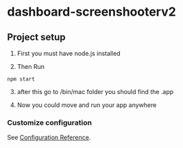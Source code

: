# dashboard-screenshooterv2

## Project setup
1. First you must have node.js installed

2. Then Run
```
npm start
```

3. after this go to /bin/mac folder you should find the .app 

4. Now you could move and run your app anywhere

<!-- ### Compiles and hot-reloads for development
```
npm run serve
```

### Compiles and minifies for production
```
npm run build
```

### Lints and fixes files
```
npm run lint
``` -->

### Customize configuration
See [Configuration Reference](https://cli.vuejs.org/config/).
